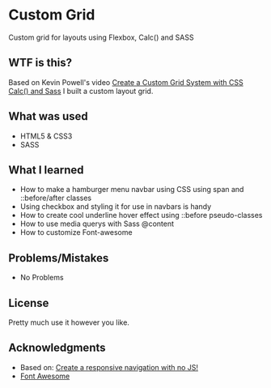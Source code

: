 # Custom Grid

Custom grid for layouts using Flexbox, Calc() and SASS

## WTF is this?

Based on Kevin Powell's video [Create a Custom Grid System with CSS Calc() and Sass](https://www.youtube.com/watch?v=J4fAqATYEr0&t=201s) 
I built a custom layout grid.

## What was used
* HTML5 & CSS3
* SASS

## What I learned
* How to make a hamburger menu navbar using CSS using span and ::before/after classes
* Using checkbox and styling it for use in navbars is handy
* How to create cool underline hover effect using ::before pseudo-classes
* How to use media querys with Sass @content
* How to customize Font-awesome 

## Problems/Mistakes
* No Problems



## License

Pretty much use it however you like.

## Acknowledgments

* Based on: [Create a responsive navigation with no JS!](https://www.youtube.com/watch?v=8QKOaTYvYUA) 
* [Font Awesome](https://fontawesome.com/)

